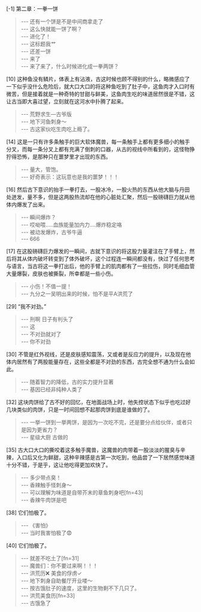 
[-1] 第二章：一拳一饼
>--- 还有一个饼是不是中间商拿走了<br>
>--- 这么快就能一饼了啊？<br>
>--- 进化了！<br>
>--- 这标题我艹<br>
>--- 还差一饼<br>
>--- 来了<br>
>--- 来了来了，什么时候进化成一拳两饼？<br>

[10] 这种鱼没有鳞片，体表上有沾液，古这时候也顾不得别的什么，略微感应了一下似乎没什么危险后，就大口大口的将这种鱼吃到了肚子中，这鱼肉才入口时有微苦，但是接着就是一种奇特的甘甜与鲜美，这鱼肉生吃的味道居然很是不错，这让古当即大喜过望，立刻就在这河水中扑腾了起来。
>--- 荒野求生—古爷版<br>
>--- 地下河鱼刺身～<br>
>--- 古这家伙吃生肉吃上瘾了。<br>

[14] 这是一只有许多条触手的巨大软体魔兽，每一条触手上都有更多细小的触手分叉，而每一条分叉上都有充满了倒刺的口器，从古的视线中所看到的，这怪物狰狞得恐怖，是那种只在噩梦里才出现的东西。
>--- 量大，管饱。<br>
>--- 好奇表示：这玩意也是我的噩梦！！！<br>

[16] 然后古下意识的抬手一拳打去，一股冰冷，一股火热的东西从他大脑与丹田处迸发，量不多，但是这两股热流却在他的心脏处汇聚，然后一股磅礴巨力就从他体内爆发了出来。
>--- 瞬间爆炸？<br>
>--- 哎呦喂…..血族能量加内力….爆炸稳定咯<br>
>--- 被动发爆炸，古爷牛逼<br>
>--- 666<br>

[17] 在这股磅礴巨力爆发的一瞬间，古就下意识的将这股力量灌注在了手臂上，然后将其从体内破坏转变到了体外破坏，这个过程连一瞬间都没有，快过了任何思考与语言，当古将这一拳打出后，他的手臂上的肌肉都有了一些拉伤，同时毛细血管大量爆裂，皮肤也被撕裂，所幸都是一些小伤。
>--- 小伤！不值一提！<br>
>--- 九分之一吴明出来的时候，怕不是平A洪荒了<br>

[29] “我不对劲。”
>--- 刑啊 日子有判头了<br>
>--- 这<br>
>--- 不对劲就对了<br>
>--- 你不对劲<br>

[30] 不管是红外视线，还是皮肤感知震荡，又或者是反应力的提升，以及现在他体内居然有了两股能量存在，这些全都是不对劲的东西，古完全想不通为什么会如此。
>--- 随着智力的降低，古的实力提升显著<br>
>--- 基因已经非纯种人类了<br>

[32] 这块肉饼给了古不好的回忆，在地面战场上时，他失控状态下似乎也吃过好几块类似的肉饼，只是一时间回想不起那肉饼到底是谁做的了。
>--- 一挙一饼到一挙两饼，是因为一次吃不完，还是要分点给伙伴，或者只是因为更省力？<br>
>--- 星级大厨 古做的<br>

[35] 古大口大口的撕咬着这多触手魔兽，这魔兽的肉带着一股淡淡的腥臭与辛辣，入口后又化为鲜甜，这种辛辣感是古第一次吃到，他品尝了一下居然感觉味道十分不错，于是乎，这让他吃得更加欢快了。
>--- 多少带点臭！<br>
>--- 香辣触手怪刺身～<br>
>--- 可以理解为味道是自带芥末的章鱼刺身吧[fn=43]<br>
>--- 香辣牛肉饼是吧<br>

[38] 它们怕极了。
>--- 《害怕》<br>
>--- 当时我害怕极了😨<br>

[40] 它们怕极了。
>--- 就差不吃土了[fn=31]<br>
>--- 魔兽们：你不要过来啊！！！<br>
>--- 洪荒历❌
美食的俘虏✓<br>
>--- 地下刺身自助餐厅开业喽～<br>
>--- 按古饿肚子的速度，这里的生物剩不下几只了。<br>
>--- 洪荒美食历[fn=33]<br>
>--- 古饿急了<br>
